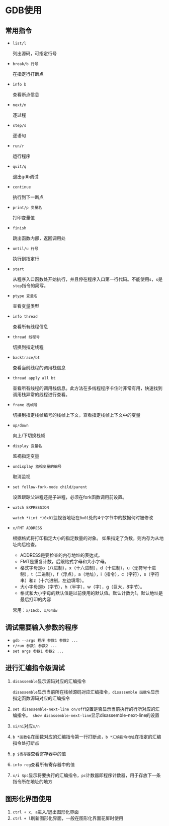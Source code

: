 # GDB使用

## 常用指令

- `list/l`

  列出源码，可指定行号

- `break/b 行号`

  在指定行打断点

- `info b`

  查看断点信息

- `next/n`

  逐过程

- `step/s`

  逐语句

- `run/r`

  运行程序

- `quit/q`

  退出gdb调试

- `continue`

  执行到下一断点

- `print/p 变量名`

  打印变量值

- `finish`

  跳出函数内部，返回调用处

- `until/u 行号`

  执行到指定行 

- `start`

  从程序入口函数处开始执行，并且停在程序入口第一行代码。不能使用`s`，`s`是`step`指令的简写。

- `ptype 变量名`

  查看变量类型

- `info thread`

  查看所有线程信息

- `thread 线程号`

  切换到指定线程

- `backtrace/bt`

  查看当前线程的调用栈信息

- `thread apply all bt`

  查看所有线程的调用栈信息。此方法在多线程程序卡住时非常有用，快速找到调用栈异常的线程进行查看。

- `frame 栈帧号` 

  切换到指定栈帧编号的栈帧上下文，查看指定栈帧上下文中的变量

- `up/down`

  向上/下切换栈帧

- `display 变量名`

  监视指定变量

- `undisplay 监视变量的编号`

  取消监视

- `set follow-fork-mode child/parent`

  设置跟踪父进程还是子进程，必须在fork函数调用前设置。

- `watch EXPRESSION`

  `watch *(int *)0x01`监视首地址在`0x01`处的4个字节中的数据何时被修改

- `x/FMT ADDRESS`

  根据格式将打印指定大小的指定数量的对象。 如果指定了负数，则内存为从地址向后检查。

  - ADDRESS是要检查的内存地址的表达式。
  - FMT是重复计数，后跟格式字母和大小字母。
  - 格式字母是o（八进制），x（十六进制），d（十进制），u（无符号十进制），t（二进制），f（浮点），a（地址），i（指令），c（字符），s（字符串）和z（十六进制，左边填零）。
  - 大小字母是b（字节），h（半字），w（字），g（巨大，8字节）。
  - 格式和大小字母的默认值是以前使用的默认值。默认计数为1。默认地址是最后打印的内容

  常用：`x/16cb`、`x/64dw`

  

## 调试需要输入参数的程序

* `gdb --args 程序 参数1 参数2 ...`
* `r/run 参数1 参数2 ... `
* `set args 参数1 参数2 ...`

## 进行汇编指令级调试

1. `disassemble`显示源码对应的汇编指令

   `disassemble`显示当前所在栈帧源码对应汇编指令，`disassemble 函数名`显示指定函数源码对应的汇编指令

2. `set disassemble-next-line on/off`设置是否显示当前执行的行所对应的汇编指令。` show disassemble-next-line`显示disassemble-next-line的设置

3. `si/ni`对应`s/n`
4. `b *函数名`在函数对应的汇编指令第一行打断点，`b *汇编指令地址`在指定的汇编指令处打断点
5. `p $寄存器`查看寄存器中的值
6. `info reg`查看所有寄存器中的值
7. `x/i $pc`显示将要执行的汇编指令，`pc`计数器即程序计数器，用于存放下一条指令所在地址的地方

## 图形化界面使用

1. `ctrl + x, a`进入/退出图形化界面
2. `ctrl + l`刷新图形化界面，一般在图形化界面花屏时使用
